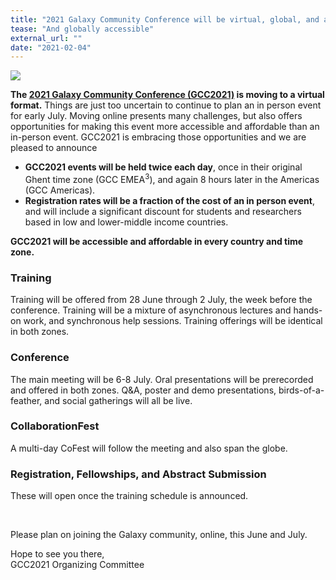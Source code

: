 ```yaml
---
title: "2021 Galaxy Community Conference will be virtual, global, and affordable"
tease: "And globally accessible"
external_url: ""
date: "2021-02-04"
---
```


[<img src="/src/events/gcc2021/gcc2021-logo-wide.png" class="float-right" style="max-width: 14rem;" />](https://www.vibconferences.be/events/gcc2021)

**The [2021 Galaxy Community Conference (GCC2021)](https://www.vibconferences.be/events/gcc2021) is moving to a virtual format.** Things are just too uncertain to continue to plan an in person event for early July.  Moving online presents many challenges, but also offers opportunities for making this event more accessible and affordable than an in-person event.  GCC2021 is embracing those opportunities and we are pleased to announce 

* **GCC2021 events will be held twice each day**, once in their original Ghent time zone (GCC EMEA<sup>3</sup>), and again 8 hours later in the Americas (GCC Americas).
* **Registration rates will be a fraction of the cost of an in person event**, and will include a significant discount for students and researchers based in low and lower-middle income countries.

**GCC2021 will be accessible and affordable in every country and time zone.**

### Training

Training will be offered from 28 June through 2 July, the week before the conference.  Training will be a mixture of asynchronous lectures and hands-on work, and synchronous help sessions.  Training offerings will be identical in both zones.  

### Conference

The main meeting will be 6-8 July.  Oral presentations will be prerecorded and offered in both zones.  Q&A, poster and demo presentations, birds-of-a-feather, and social gatherings will all be live.

### CollaborationFest

A multi-day CoFest will follow the meeting and also span the globe.

### Registration, Fellowships, and Abstract Submission

These will open once the training schedule is announced.

<br />

Please plan on joining the Galaxy community, online, this June and July.

Hope to see you there,<br />
GCC2021 Organizing Committee
